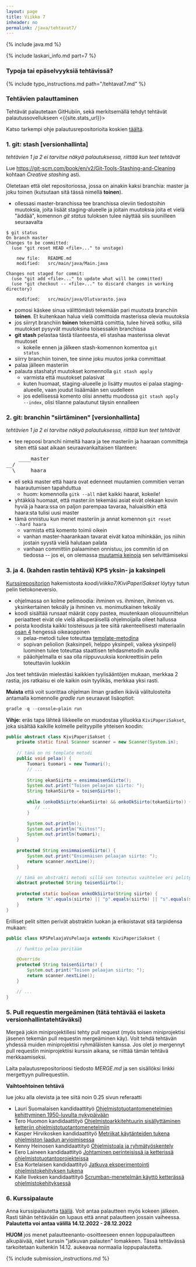 ```yaml
---
layout: page
title: Viikko 7
inheader: no
permalink: /java/tehtavat7/
---
```


{% include java.md %}

{% include laskari_info.md part=7 %}

### Typoja tai epäselvyyksiä tehtävissä?

{% include typo_instructions.md path="/tehtavat7.md" %}

### Tehtävien palauttaminen

Tehtävät palautetaan GitHubiin, sekä merkitsemällä tehdyt tehtävät palautussovellukseen <{{site.stats_url}}>

Katso tarkempi ohje palautusrepositorioita koskien [täältä](/tehtavat1#teht%C3%A4vien-palautusrepositoriot).

### 1. git: stash [versionhallinta]

_tehtävien 1 ja 2 ei tarvitse näkyä palautuksessa, riittää kun teet tehtävät_

Lue <https://git-scm.com/book/en/v2/Git-Tools-Stashing-and-Cleaning> kohtaan _Creative stashing_ asti.

Oletetaan että olet repositoriossa, jossa on ainakin kaksi branchia: master ja joku toinen (kutsutaan sitä tässä nimellä __toinen__).

* ollessasi master-branchissa tee branchissa oleviin tiedostoihin muutoksia, joita lisäät staging-alueelle ja joitain muutoksia joita et vielä "äddää", komennon _git status_ tuloksen tulee näyttää siis suunilleen seuraavalta

```
$ git status
On branch master
Changes to be committed:
  (use "git reset HEAD <file>..." to unstage)

	new file:   README.md
    modified:   src/main/java/Main.java

Changes not staged for commit:
  (use "git add <file>..." to update what will be committed)
  (use "git checkout -- <file>..." to discard changes in working directory)

	modified:   src/main/java/Olutvarasto.java              
```
 
* pomosi käskee sinua välittömästi tekemään pari muutosta branchiin __toinen__. Et kuitenkaan halua vielä comittoida masterissa olevia muutoksia
* jos siirryt branchiin __toinen__ tekemättä comittia, tulee hirveä sotku, sillä muutokset pysyvät muutoksina toisessakin branchissa
* **git stash** pelastaa tästä tilanteesta, eli stashaa masterissa olevat muutoset
  * kokeile ennen ja jälkeen stash-komennon komentoa <code>git status</code>
* siirry branchiin toinen, tee sinne joku muutos jonka committaat
* palaa jälleen masteriin
* palauta stashatyt muutokset komennolla <code>git stash apply</code>
  * varmista että muutokset palasivat
  * kuten huomaat, staging-alueelle jo lisätty muutos ei palaa staging-alueelle, vaan joudut lisäämään sen uudelleen
  * jos edellisessä komento olisi annettu muodossa <code>git stash apply --index</code>, olisi tilanne palautunut täysin ennalleen

### 2. git: branchin "siirtäminen" [versionhallinta]

_tehtävien 1 ja 2 ei tarvitse näkyä palautuksessa, riittää kun teet tehtävät_

* tee repoosi branchi nimeltä haara ja tee masteriin ja haaraan committeja siten että saat aikaan seuraavankaltaisen tilanteen:

<pre>
    ____master
__/
  \_____haara
</pre>

* eli sekä master että haara ovat edenneet muutamien commitien verran haarautumisen tapahduttua
  * huom: komennolla <code>gitk --all</code> näet kaikki haarat, kokeile!
* yhtäkkiä huomaat, että master:iin tekemäsi asiat eivät olekaan kovin hyviä ja haara:ssa on paljon parempaa tavaraa, haluaisitkin että haara:sta tulisi uusi master
* tämä onnistuu kun menet masteriin ja annat komennon <code>git reset --hard haara</code>
  * varmista että komento toimii oikein
  * vanhan master-haarankaan tavarat eivät katoa mihinkään, jos niihin jostain syystä vielä halutaan palata
  * vanhaan committiin palaaminen onnistuu, jos commitin id on tiedossa -- jos ei, on olemassa [muutamia keinoja](http://stackoverflow.com/questions/4786972/list-of-all-git-commits) sen selvittämiseksi

### 3. ja 4. (kahden rastin tehtävä) KPS yksin- ja kaksinpeli

[Kurssirepositorion]({{site.python_exercise_repo_url}}) hakemistosta _koodi/viikko7/KiviPaperiSakset_ löytyy tutun pelin tietokoneversio. 

* ohjelmassa on kolme pelimoodia: ihminen vs. ihminen, ihminen vs. yksinkertainen tekoäly ja ihminen vs. monimutkainen tekoäly
* koodi sisältää runsaat määrät copy pastea, muutenkaan oliosuunnittelun periaatteet eivät ole vielä alkuperäisellä ohjelmoijalla olleet hallussa
* poista koodista kaikki toisteisuus ja tee siitä rakenteellisesti materiaalin [osan 4](/java/osa4) hengessä oikeaoppinen
  * pelaa-metodi tulee toteuttaa [template-metodina](/java/osa4#suunnittelumalli-template-method-viikko-5)
  * sopivan peliolion (kaksinpeli, helppo yksinpeli, vaikea yksinpeli) luominen tulee toteuttaa staattisen tehdasmetodin avulla
  * pääohjelmalla ei saa olla riippuvuuksia konkreettisiin pelin toteuttaviin luokkiin

Jos teet tehtävän mielestäsi kaikkien tyylisääntöjen mukaan, merkkaa 2 rastia, jos ratkaisu ei ole kaikin osin tyylikäs, merkkaa yksi rasti.

**Muista** että voit suorittaa ohjelman ilman gradlen ikäviä välitulosteita antamalla komennolle _gradle run_ seuraavat lisäoptiot:

```java
gradle -q --console=plain run
```

**Vihje:** eräs tapa lähteä liikkeelle on muodostaa yliluokka `KiviPaperiSakset`, joka sisältää kaikille kolmelle pelityypille yhteisen koodin:

```java
public abstract class KiviPaperiSakset {
    private static final Scanner scanner = new Scanner(System.in);
    
    // tämä on ns template metodi
    public void pelaa() {
        Tuomari tuomari = new Tuomari();
        // ...
        
        String ekanSiirto = ensimmaisenSiirto();
        System.out.print("Toisen pelaajan siirto: ");
        String tokanSiirto = toisenSiirto();
        
        while (onkoOkSiirto(ekanSiirto) && onkoOkSiirto(tokanSiirto)) {
           // ...
        }

        System.out.println();
        System.out.println("Kiitos!");
        System.out.println(tuomari);
    }
    
    protected String ensimmaisenSiirto() {
        System.out.print("Ensimmäisen pelaajan siirto: ");
        return scanner.nextLine();
    }

    // tämä on abstrakti metodi sillä sen toteutus vaihtelee eri pelityypeissä
    abstract protected String toisenSiirto();
    
    protected static boolean onkoOkSiirto(String siirto) {
        return "k".equals(siirto) || "p".equals(siirto) || "s".equals(siirto);
    }
}
``` 

Erilliset pelit sitten perivät abstraktin luokan ja erikoistavat sitä tarpidensa mukaan:

```java
public class KPSPelaajaVsPelaaja extends KiviPaperiSakset {

    // funktio pelaa peritääm

    @Override
    protected String toisenSiirto() {
        System.out.print("Toisen pelaajan siirto: ");
        return scanner.nextLine();  
    }

    // ...
}
```

### 5. Pull requestin mergeäminen (tätä tehtävää ei lasketa versionhallintatehtäväksi)

Mergeä jokin miniprojektillesi tehty pull request (myös toisen miniprojektisi jäsenen tekemän pull requestin mergeäminen käy). Voit tehdä tehtävän yhdessä muiden miniprojektisi ryhmäläisten kanssa. Jos olet jo mergennyt pull requestin miniprojektiisi kurssin aikana, se riittää tämän tehtävä merkkaamiseksi. 

Laita palautusrepositorioosi tiedosto _MERGE.md_ ja sen sisällöksi linkki mergettyyn pullrequestiin. 

**Vaihtoehtoinen tehtävä**

lue joku alla olevista ja tee siitä noin 0.25 sivun referaatti

* Lauri Suomalaisen kandidaattityö [Ohjelmistotuotantomenetelmien kehittyminen 1950-luvulta nykypäivään](https://www.cs.helsinki.fi/u/mluukkai/ohtu/suomalainen-kandi.pdf)
* Tero Huomon kandidaattityö [Ohjelmistoarkkitehtuurin sisällyttäminen ketteriin ohjelmistotuotantomenetelmiin](https://www.cs.helsinki.fi/u/mluukkai/ohtu/huomo-kandi.pdf) 
* Kasper Hirvikosken kandidaattityö [Metriikat käytänteiden tukena ohjelmiston laadun arvioimisessa](https://www.cs.helsinki.fi/u/mluukkai/ohtu/hirvikoski-kandi.pdf)
* Kenny Heinosen kandidaattityö [Ohjelmistoala ja ryhmätyöskentely](https://www.cs.helsinki.fi/u/mluukkai/ohtu/heinononen-kandi.pdf)
* Eero Laineen kandidaattityö [Johtaminen perinteisissä ja ketterissä ohjelmistotuotantoprojekteissa](https://www.cs.helsinki.fi/u/mluukkai/ohtu/laine-kandi.pdf)
* Esa Kortelaisen kandidaattityö [Jatkuva eksperimentointi ohjelmistokehityksen tukena](https://www.cs.helsinki.fi/u/mluukkai/ohtu/kortelainen-kandi.pdf)
* Kalle Ilveksen kandidaattityö [Scrumban-menetelmän käyttö ketterässä ohjelmistokehityksessä](https://www.cs.helsinki.fi/u/mluukkai/ohtu/ilves-kandi.pdf)

### 6. Kurssipalaute

Anna kurssipalautetta [täällä](https://coursefeedback.helsinki.fi/targets/37221267/feedback). Voit antaa palautteen myös kokeen jälkeen. Rasti tähän tehtävään on lupaus että annat palautteen jossain vaiheessa. **Palautetta voi antaa välillä 14.12.2022 - 28.12.2022**

**HUOM** jos menet palautteenanto-osoitteeseen ennen loppupalautteen alkupäivää, näet kurssin "jatkuvan palauten" lomakkeen. Tässä tehtävässä tarkoitetaan kuitenkin 14.12. aukeavaa normaalia loppupalautetta.


{% include submission_instructions.md %}
